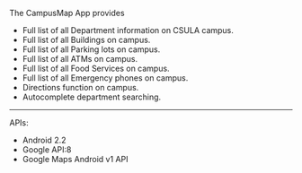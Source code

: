 The CampusMap App provides
- Full list of all Department information on CSULA campus.
- Full list of all Buildings on campus.
- Full list of all Parking lots on campus.
- Full list of all ATMs on campus.
- Full list of all Food Services on campus.
- Full list of all Emergency phones on campus.
- Directions function on campus.
- Autocomplete department searching.

----------

APIs:

- Android 2.2
- Google API:8
- Google Maps Android v1 API
